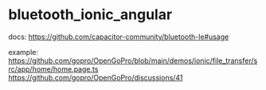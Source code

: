 # bluetooth_ionic_angular

docs:
https://github.com/capacitor-community/bluetooth-le#usage

example: 
https://github.com/gopro/OpenGoPro/blob/main/demos/ionic/file_transfer/src/app/home/home.page.ts
https://github.com/gopro/OpenGoPro/discussions/41
